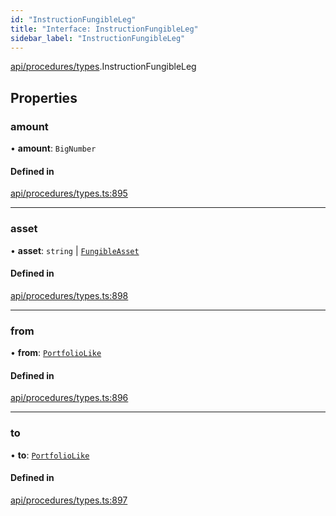 ```yaml
---
id: "InstructionFungibleLeg"
title: "Interface: InstructionFungibleLeg"
sidebar_label: "InstructionFungibleLeg"
---
```


[api/procedures/types](../../../../../modules/API/Procedures/Types/Types.md).InstructionFungibleLeg

## Properties

### amount

• **amount**: `BigNumber`

#### Defined in

[api/procedures/types.ts:895](https://github.com/PolymeshAssociation/polymesh-sdk/blob/88db4a911/src/api/procedures/types.ts#L895)

___

### asset

• **asset**: `string` \| [`FungibleAsset`](../../../../../classes/API/Entities/Asset/Fungible/FungibleAsset.md)

#### Defined in

[api/procedures/types.ts:898](https://github.com/PolymeshAssociation/polymesh-sdk/blob/88db4a911/src/api/procedures/types.ts#L898)

___

### from

• **from**: [`PortfolioLike`](../../../../../modules/API/Entities/Types/Types.md#portfoliolike)

#### Defined in

[api/procedures/types.ts:896](https://github.com/PolymeshAssociation/polymesh-sdk/blob/88db4a911/src/api/procedures/types.ts#L896)

___

### to

• **to**: [`PortfolioLike`](../../../../../modules/API/Entities/Types/Types.md#portfoliolike)

#### Defined in

[api/procedures/types.ts:897](https://github.com/PolymeshAssociation/polymesh-sdk/blob/88db4a911/src/api/procedures/types.ts#L897)
